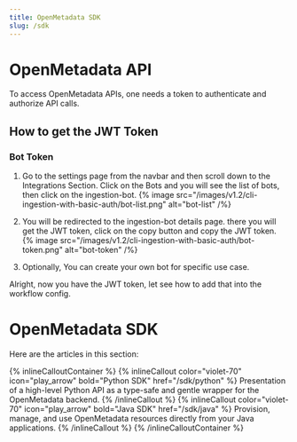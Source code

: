```yaml
---
title: OpenMetadata SDK
slug: /sdk
---
```


# OpenMetadata API

To access OpenMetadata APIs, one needs a token to authenticate and authorize API calls.

## How to get the JWT Token

### Bot Token

1. Go to the settings page from the navbar and then scroll down to the Integrations Section. Click on the Bots and you will see the list of bots, then click on the ingestion-bot. {% image src="/images/v1.2/cli-ingestion-with-basic-auth/bot-list.png" alt="bot-list"  /%}

2. You will be redirected to the ingestion-bot details page. there you will get the JWT token, click on the copy button and copy the JWT token. {% image src="/images/v1.2/cli-ingestion-with-basic-auth/bot-token.png" alt="bot-token"  /%}

3. Optionally, You can create your own bot for specific use case.

Alright, now you have the JWT token, let see how to add that into the workflow config.




# OpenMetadata SDK

Here are the articles in this section:

{% inlineCalloutContainer %}
  {% inlineCallout
    color="violet-70"
    icon="play_arrow"
    bold="Python SDK"
    href="/sdk/python" %}
    Presentation of a high-level Python API as a type-safe and gentle wrapper for the OpenMetadata backend.
  {% /inlineCallout %}
  {% inlineCallout
    color="violet-70"
    icon="play_arrow"
    bold="Java SDK"
    href="/sdk/java" %}
    Provision, manage, and use OpenMetadata resources directly from your Java applications.
  {% /inlineCallout %}
{% /inlineCalloutContainer %}